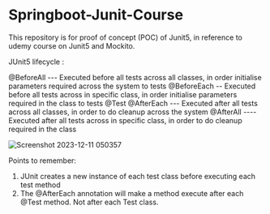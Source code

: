 # Springboot-Junit-Course
This repository is for proof of concept (POC) of Junit5, in reference to udemy course on Junit5 and Mockito.

JUnit5 lifecycle :

@BeforeAll --- Executed before all tests across all classes, in order initialise parameters required across the system to tests
@BeforeEach -- Executed before all tests across in specific class, in order initialise parameters required in the class to tests
@Test
@AfterEach --- Executed after all tests across all classes, in order to do cleanup across the system
@AfterAll ---- Executed after all tests across in specific class, in order to do cleanup required in the class

![Screenshot 2023-12-11 050357](https://github.com/SanketKutumbe/Springboot-Junit-Course/assets/30076041/9c5bb676-d693-4cd3-bf0b-ac1a53d1701f)

Points to remember:
1) JUnit creates a new instance of each test class before executing each test method
2) The @AfterEach annotation will make a method execute after each @Test method. Not after each Test class.
